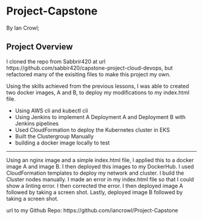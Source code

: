 # Project-Capstone
<p> By Ian Crowl; </p>

<h2>Project Overview</h2>

<p> I cloned the repo from Sabbrir420 at url https://github.com/sabbir420/capstone-project-cloud-devops, but refactored many of the exisiting files to make this project my own.</p>

<p> Using the skills achieved from the previous lessons, I was able to created two docker images, A and B, to deploy my modifications to my index.html file. </p>

<ul>
	<li>Using AWS cli and kubectl cli</li>
	<li>Using Jenkins to implement A Deployment A and Deployment B with Jenkins pipelines</li>
	<li>Used CloudFormation to deploy the Kubernetes cluster in EKS</li>
	<li>Built the Clustergroup Manually</li>
	<li>building a docker image locally to test</li>
</ul>

***
<p>Using an nginx image and a simple index.html file, I applied this to a docker image A and image B.  I then deployed this images to my DockerHub.  I used CloudFormation templates to deploy my network and cluster. I build the Cluster nodes manually. 
I made an error in my index.html file so that I could show a linting error.  I then corrected the error. I then deployed image A followed by taking a screen shot. Lastly, deployed image B followed by taking a screen shot.  


<p>url to my Github Repo: https://github.com/iancrowl/Project-Capstone </p>